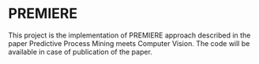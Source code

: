 # PREMIERE
This project is the implementation of PREMIERE approach described in the paper Predictive Process Mining meets Computer Vision. 
The code will be available in case of publication of the paper.

